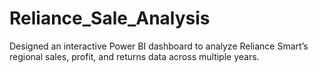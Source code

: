 # Reliance_Sale_Analysis
Designed an interactive Power BI dashboard to analyze Reliance Smart’s regional sales, profit, and returns data across multiple years.
